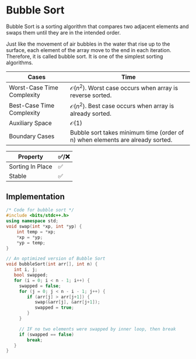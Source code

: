 # Bubble Sort

Bubble Sort is a sorting algorithm that compares two adjacent elements and swaps them until they are in the intended order.

Just like the movement of air bubbles in the water that rise up to the surface, each element of the array move to the end in each iteration.
Therefore, it is called bubble sort.
It is one of the simplest sorting algorithms.

| Cases                      | Time                                                                          |
| -------------------------- | ----------------------------------------------------------------------------- |
| Worst-Case Time Complexity | $\mathcal{O}(n^2)$. Worst case occurs when array is reverse sorted.        |
| Best-Case Time Complexity  | $\mathcal{O}(n^2)$. Best case occurs when array is already sorted.         |
| Auxiliary Space            | $\mathcal{O}(1)$                                                          |
| Boundary Cases             | Bubble sort takes minimum time (order of n) when elements are already sorted. |

| Property         | :white_check_mark:/:x: |
| ---------------- | ---------------------- |
| Sorting In Place | :white_check_mark:     |
| Stable           | :white_check_mark:     |

## Implementation

```cpp
/* Code for bubble sort */
#include <bits/stdc++.h>
using namespace std;
void swap(int *xp, int *yp) {
    int temp = *xp;
    *xp = *yp;
    *yp = temp;
}

// An optimized version of Bubble Sort
void bubbleSort(int arr[], int n) {
   int i, j;
   bool swapped;
   for (i = 0; i < n - 1; i++) {
     swapped = false;
     for (j = 0; j < n - i - 1; j++) {
        if (arr[j] > arr[j+1]) {
           swap(&arr[j], &arr[j+1]);
           swapped = true;
        }
     }

     // IF no two elements were swapped by inner loop, then break
     if (swapped == false)
        break;
   }
}
```
